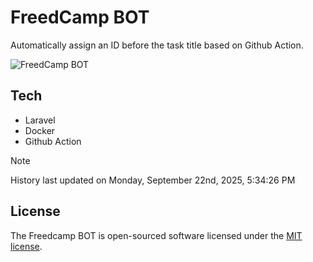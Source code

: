 # FreedCamp BOT

Automatically assign an ID before the task title based on Github Action.

![FreedCamp BOT](https://repository-images.githubusercontent.com/737932867/7d34798b-2680-471c-b089-a78a718d3d6a)

## Tech

- Laravel
- Docker
- Github Action

> [!NOTE]  
> History last updated on Monday, September 22nd, 2025, 5:34:26 PM

## License

The Freedcamp BOT is open-sourced software licensed under the [MIT license](https://opensource.org/licenses/MIT).
